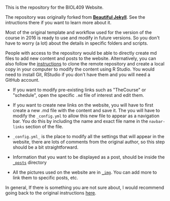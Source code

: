 This is the repository for the BIOL409 Website.

The repository was originally forked from [**Beautiful Jekyll**](https://github.com/BIOL409/BIOL409.github.io/blob/master/BeautifulJekyll_info.md). See the intructions there if you want to learn more about it.

Most of the original template and workflow used for the version of the course in 2016 is ready to use and modify in future versions. So you don't have to worry (a lot) about the details in specific folders and scripts.

People with access to the repository would be able to directly create md files to add new content and posts to the website. Alternatively, you can also follow the [instructions](https://resources.github.com/whitepapers/github-and-rstudio/) to clone the remote repository and create a local copy in your computer to modify the content using R Studio. You would need to install Git, RStudio if you don't have them and you will need a GitHub account. 

- If you want to modify pre-existing links such as "TheCourse" or "schedule", open the specific `.md` file of interest and edit them.

- If you want to create new links on the website, you will have to first create a new .md file with the content and save it. The you will have to modify the `_config.yml` to allow this new file to appear as a navigation bar. You do this by including the name and exact file name in the `navbar-links` section of the file.

- `_config.yml_` is the place to modify all the settings that will appear in the website, there are lots of comments from the original author, so this step should be a bit straightforward.

- Information that you want to be displayed as a post, should be inside the [`_posts`](./posts) directory

- All the pictures used on the website are in [`_img`](https://github.com/BIOL409/BIOL409.github.io/tree/master/img). You can add more to link them to specific posts, etc.

In general, If there is something you are not sure about, I would recommend going back to the original instructions [here](https://github.com/BIOL409/BIOL409.github.io/blob/master/BeautifulJekyll_info.md).
